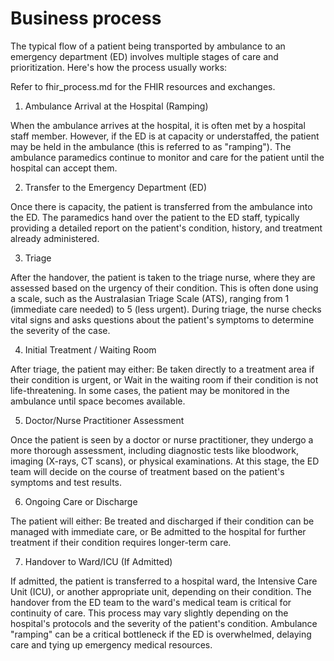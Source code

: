 # Business process
The typical flow of a patient being transported by ambulance to an emergency department (ED) involves multiple stages of care and prioritization. Here's how the process usually works:

Refer to fhir_process.md for the FHIR resources and exchanges.

1. Ambulance Arrival at the Hospital (Ramping)

When the ambulance arrives at the hospital, it is often met by a hospital staff member. However, if the ED is at capacity or understaffed, the patient may be held in the ambulance (this is referred to as "ramping"). The ambulance paramedics continue to monitor and care for the patient until the hospital can accept them.


2. Transfer to the Emergency Department (ED)

Once there is capacity, the patient is transferred from the ambulance into the ED. The paramedics hand over the patient to the ED staff, typically providing a detailed report on the patient's condition, history, and treatment already administered.

3. Triage

After the handover, the patient is taken to the triage nurse, where they are assessed based on the urgency of their condition. This is often done using a scale, such as the Australasian Triage Scale (ATS), ranging from 1 (immediate care needed) to 5 (less urgent).
    During triage, the nurse checks vital signs and asks questions about the patient's symptoms to determine the severity of the case.

4. Initial Treatment / Waiting Room

After triage, the patient may either:
Be taken directly to a treatment area if their condition is urgent, or
Wait in the waiting room if their condition is not life-threatening. In some cases, the patient may be monitored in the ambulance until space becomes available.

5. Doctor/Nurse Practitioner Assessment

Once the patient is seen by a doctor or nurse practitioner, they undergo a more thorough assessment, including diagnostic tests like bloodwork, imaging (X-rays, CT scans), or physical examinations.
At this stage, the ED team will decide on the course of treatment based on the patient's symptoms and test results.

6. Ongoing Care or Discharge

The patient will either:
Be treated and discharged if their condition can be managed with immediate care, or
Be admitted to the hospital for further treatment if their condition requires longer-term care.

7.  Handover to Ward/ICU (If Admitted)

If admitted, the patient is transferred to a hospital ward, the Intensive Care Unit (ICU), or another appropriate unit, depending on their condition. The handover from the ED team to the ward's medical team is critical for continuity of care.
This process may vary slightly depending on the hospital's protocols and the severity of the patient's condition. Ambulance "ramping" can be a critical bottleneck if the ED is overwhelmed, delaying care and tying up emergency medical resources.